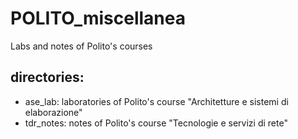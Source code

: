 # POLITO_miscellanea
Labs and notes of Polito's courses

## directories:
- ase_lab: laboratories of Polito's course "Architetture e sistemi di elaborazione"
- tdr_notes: notes of Polito's course "Tecnologie e servizi di rete"

